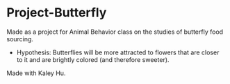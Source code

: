 # Project-Butterfly

Made as a project for Animal Behavior class on the studies of butterfly food sourcing.

* Hypothesis: Butterflies will be more attracted to flowers that are closer to it and are brightly colored (and therefore sweeter).

Made with Kaley Hu.
